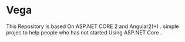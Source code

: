 # Vega
This Repository Is based On ASP.NET CORE 2 and Angular2(+) .
simple projec to help people who has not started Using ASP.NET Core .
